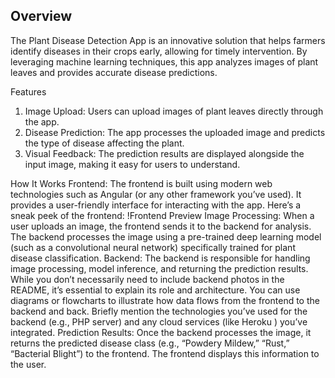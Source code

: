 ## Overview
The Plant Disease Detection App is an innovative solution that helps farmers identify diseases in their crops early, allowing for timely intervention. By leveraging machine learning techniques, this app analyzes images of plant leaves and provides accurate disease predictions.

Features
<ol type='1'>
<li>Image Upload: Users can upload images of plant leaves directly through the app.</li>
<li>Disease Prediction: The app processes the uploaded image and predicts the type of disease affecting the plant.</li>
<li>Visual Feedback: The prediction results are displayed alongside the input image, making it easy for users to understand.</li>
</ol>
How It Works
Frontend:
The frontend is built using modern web technologies such as Angular (or any other framework you’ve used). It provides a user-friendly interface for interacting with the app.
Here’s a sneak peek of the frontend: !Frontend Preview
Image Processing:
When a user uploads an image, the frontend sends it to the backend for analysis.
The backend processes the image using a pre-trained deep learning model (such as a convolutional neural network) specifically trained for plant disease classification.
Backend:
The backend is responsible for handling image processing, model inference, and returning the prediction results.
While you don’t necessarily need to include backend photos in the README, it’s essential to explain its role and architecture. You can use diagrams or flowcharts to illustrate how data flows from the frontend to the backend and back.
Briefly mention the technologies you’ve used for the backend (e.g., PHP server) and any cloud services (like Heroku ) you’ve integrated.
Prediction Results:
Once the backend processes the image, it returns the predicted disease class (e.g., “Powdery Mildew,” “Rust,” “Bacterial Blight”) to the frontend.
The frontend displays this information to the user.